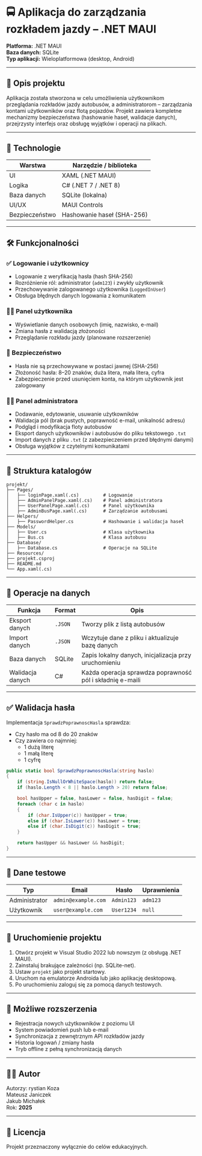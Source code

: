 # 🚍 Aplikacja do zarządzania rozkładem jazdy – .NET MAUI

**Platforma:** .NET MAUI  
**Baza danych:** SQLite  
**Typ aplikacji:** Wieloplatformowa (desktop, Android)

---

## 📌 Opis projektu

Aplikacja została stworzona w celu umożliwienia użytkownikom przeglądania rozkładów jazdy autobusów, a administratorom – zarządzania kontami użytkowników oraz flotą pojazdów. Projekt zawiera kompletne mechanizmy bezpieczeństwa (hashowanie haseł, walidacje danych), przejrzysty interfejs oraz obsługę wyjątków i operacji na plikach.

---

## 🧩 Technologie

| Warstwa       | Narzędzie / biblioteka     |
|---------------|-----------------------------|
| UI            | XAML (.NET MAUI)           |
| Logika        | C# (.NET 7 / .NET 8)       |
| Baza danych   | SQLite (lokalna)           |
| UI/UX         | MAUI Controls              |
| Bezpieczeństwo| Hashowanie haseł (SHA-256) |

---

## 🛠️ Funkcjonalności

### ✅ Logowanie i użytkownicy
- Logowanie z weryfikacją hasła (hash SHA-256)
- Rozróżnienie ról: administrator (`adm123`) i zwykły użytkownik
- Przechowywanie zalogowanego użytkownika (`LoggedInUser`)
- Obsługa błędnych danych logowania z komunikatem

### 🧑‍💼 Panel użytkownika
- Wyświetlanie danych osobowych (imię, nazwisko, e-mail)
- Zmiana hasła z walidacją złożoności
- Przeglądanie rozkładu jazdy (planowane rozszerzenie)

### 🔐 Bezpieczeństwo
- Hasła nie są przechowywane w postaci jawnej (SHA-256)
- Złożoność hasła: 8–20 znaków, duża litera, mała litera, cyfra
- Zabezpieczenie przed usunięciem konta, na którym użytkownik jest zalogowany

### 🧑‍🔧 Panel administratora
- Dodawanie, edytowanie, usuwanie użytkowników
- Walidacja pól (brak pustych, poprawność e-mail, unikalność adresu)
- Podgląd i modyfikacja floty autobusów
- Eksport danych użytkowników i autobusów do pliku tekstowego `.txt`
- Import danych z pliku `.txt` (z zabezpieczeniem przed błędnymi danymi)
- Obsługa wyjątków z czytelnymi komunikatami

---

## 📁 Struktura katalogów

```
projekt/
├── Pages/
│   ├── loginPage.xaml(.cs)         # Logowanie
│   ├── AdminPanelPage.xaml(.cs)    # Panel administratora
│   ├── UserPanelPage.xaml(.cs)     # Panel użytkownika
│   ├── AdminBusPage.xaml(.cs)      # Zarządzanie autobusami
├── Helpers/
│   ├── PasswordHelper.cs           # Hashowanie i walidacja haseł
├── Models/
│   ├── User.cs                     # Klasa użytkownika
│   ├── Bus.cs                      # Klasa autobusu
├── Database/
│   ├── Database.cs                 # Operacje na SQLite
├── Resources/
├── projekt.csproj
├── README.md
└── App.xaml(.cs)
```

---

## 🔄 Operacje na danych

| Funkcja           | Format     | Opis                                                         |
|-------------------|------------|--------------------------------------------------------------|
| Eksport danych    | `.JSON`     | Tworzy plik z listą autobusów                  |
| Import danych     | `.JSON`     | Wczytuje dane z pliku i aktualizuje bazę danych             |
| Baza danych       | SQLite     | Zapis lokalny danych, inicjalizacja przy uruchomieniu       |
| Walidacja danych  | C#         | Każda operacja sprawdza poprawność pól i składnię e-maili   |

---

## ✅ Walidacja hasła

Implementacja `SprawdzPoprawnoscHasla` sprawdza:

- Czy hasło ma od 8 do 20 znaków
- Czy zawiera co najmniej:
  - 1 dużą literę
  - 1 małą literę
  - 1 cyfrę

```csharp
public static bool SprawdzPoprawnoscHasla(string haslo)
{
    if (string.IsNullOrWhiteSpace(haslo)) return false;
    if (haslo.Length < 8 || haslo.Length > 20) return false;

    bool hasUpper = false, hasLower = false, hasDigit = false;
    foreach (char c in haslo)
    {
        if (char.IsUpper(c)) hasUpper = true;
        else if (char.IsLower(c)) hasLower = true;
        else if (char.IsDigit(c)) hasDigit = true;
    }

    return hasUpper && hasLower && hasDigit;
}
```

---

## 🧪 Dane testowe

| Typ           | Email               | Hasło      | Uprawnienia |
|---------------|---------------------|------------|-------------|
| Administrator | `admin@example.com` | `Admin123` | `adm123`    |
| Użytkownik    | `user@example.com`  | `User1234` | `null`      |

---

## 🚀 Uruchomienie projektu

1. Otwórz projekt w Visual Studio 2022 lub nowszym (z obsługą .NET MAUI).
2. Zainstaluj brakujące zależności (np. SQLite-net).
3. Ustaw `projekt` jako projekt startowy.
4. Uruchom na emulatorze Androida lub jako aplikację desktopową.
5. Po uruchomieniu zaloguj się za pomocą danych testowych.

---

## 📌 Możliwe rozszerzenia

- Rejestracja nowych użytkowników z poziomu UI
- System powiadomień push lub e-mail
- Synchronizacja z zewnętrznym API rozkładów jazdy
- Historia logowań / zmiany hasła
- Tryb offline z pełną synchronizacją danych

---

## 👨‍💻 Autor

Autorzy: 
rystian Koza  
Mateusz Janiczek  
Jakub Michałek  
Rok: **2025**

---

## 📃 Licencja

Projekt przeznaczony wyłącznie do celów edukacyjnych.
